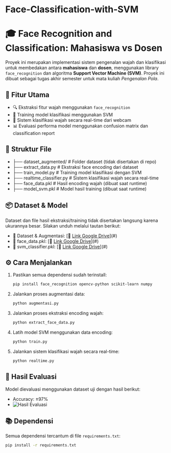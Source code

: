 # Face-Classification-with-SVM
# 🎓 Face Recognition and Classification: Mahasiswa vs Dosen

Proyek ini merupakan implementasi sistem pengenalan wajah dan klasifikasi untuk membedakan antara **mahasiswa** dan **dosen**, menggunakan library `face_recognition` dan algoritma **Support Vector Machine (SVM)**. Proyek ini dibuat sebagai tugas akhir semester untuk mata kuliah *Pengenalan Pola*.

## 🚀 Fitur Utama

- 🔍 Ekstraksi fitur wajah menggunakan `face_recognition`
- 🧠 Training model klasifikasi menggunakan SVM
- 🎥 Sistem klasifikasi wajah secara real-time dari webcam
- 📊 Evaluasi performa model menggunakan confusion matrix dan classification report

## 📁 Struktur File
- ├── dataset_augmented/ # Folder dataset (tidak disertakan di repo)
- ├── extract_data.py # Ekstraksi face encoding dari dataset
- ├── train_model.py # Training model klasifikasi dengan SVM
- ├── realtime_classifier.py # Sistem klasifikasi wajah secara real-time
- ├── face_data.pkl # Hasil encoding wajah (dibuat saat runtime)
- ├── model_svm.pkl # Model hasil training (dibuat saat runtime)


## 📦 Dataset & Model

Dataset dan file hasil ekstraksi/training tidak disertakan langsung karena ukurannya besar. Silakan unduh melalui tautan berikut:

- 📁 Dataset & Augmentasi: [🔗 [Link Google Drive](https://drive.google.com/drive/folders/1woVdKpMC7AxBUeG_vqVV_LHEkuSLuLwr?usp=sharing)](#) 
- 📄 face_data.pkl: [🔗 [Link Google Drive](https://drive.google.com/file/d/1P0WtgUqOMuPli5fD0FPJmOm_-n9njnVP/view?usp=sharing)](#)
- 🧠 svm_classifier.pkl: [🔗 [Link Google Drive](https://drive.google.com/file/d/1DJW8uOLWEXecC8ScKJE5WaRcsLoUSW6r/view?usp=drive_link)](#)

## ⚙️ Cara Menjalankan

1. Pastikan semua dependensi sudah terinstall:
   ```bash
   pip install face_recognition opencv-python scikit-learn numpy
2. Jalankan proses augmentasi data:
   ```bash
   python augmentasi.py
4. Jalankan proses ekstraksi encoding wajah:
   ```bash
   python extract_face_data.py
5. Latih model SVM menggunakan data encoding:
   ```bash
   python train.py
6. Jalankan sistem klasifikasi wajah secara real-time:
   ```bash
   python realtime.py

## 🧪 Hasil Evaluasi

Model dievaluasi menggunakan dataset uji dengan hasil berikut:
- Accuracy: ±97%
- ![Hasil Evaluasi](Matrix.png)

## 📚 Dependensi

Semua dependensi tercantum di file `requirements.txt`:
```bash
pip install -r requirements.txt
